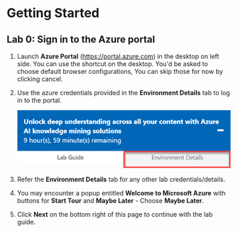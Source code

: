 # Getting Started

## **Lab 0: Sign in to the Azure portal**

1. Launch **Azure Portal** (https://portal.azure.com) in the desktop on left side. You can use the shortcut on the desktop. You'd be asked to choose default browser configurations, You can skip those for now by clicking cancel.

2. Use the azure credentials provided in the **Environment Details** tab to log in to the portal.

   ![](images/labenv.png)
   
3. Refer the **Environment Details** tab for any other lab credentials/details.

4. You may encounter a popup entitled **Welcome to Microsoft Azure** with buttons for **Start Tour** and **Maybe Later** - Choose **Maybe Later**.

5. Click **Next** on the bottom right of this page to continue with the lab guide.
